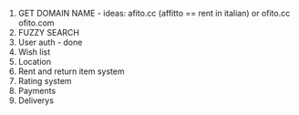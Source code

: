 1. GET DOMAIN NAME - ideas: afito.cc (affitto == rent in italian) or ofito.cc ofito.com
2. FUZZY SEARCH
3. User auth - done
4. Wish list
5. Location
6. Rent and return item system
7. Rating system
8. Payments
9. Deliverys